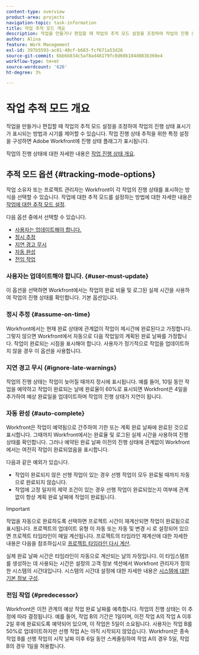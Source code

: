 ```yaml
---
content-type: overview
product-area: projects
navigation-topic: task-information
title: 작업 추적 모드 개요
description: 작업을 만들거나 편집할 때 작업의 추적 모드 설정을 조정하여 작업의 진행 상태 표시기가 표시되는 방법과 시기를 제어할 수 있습니다. 작업 진행 상태 추적을 위한 특정 설정을 구성하면 Adobe Workfront에 진행 상태 플래그가 표시됩니다.
author: Alina
feature: Work Management
exl-id: 397b5593-ac01-40cf-b683-fcf671a53d26
source-git-commit: 6bb6b834c5af8ad48179fc0d60b184d083b360e4
workflow-type: tm+mt
source-wordcount: '626'
ht-degree: 3%

---
```


# 작업 추적 모드 개요

작업을 만들거나 편집할 때 작업의 추적 모드 설정을 조정하여 작업의 진행 상태 표시기가 표시되는 방법과 시기를 제어할 수 있습니다. 작업 진행 상태 추적을 위한 특정 설정을 구성하면 Adobe Workfront에 진행 상태 플래그가 표시됩니다.

작업의 진행 상태에 대한 자세한 내용은 [작업 진행 상태 개요](../../../manage-work/tasks/task-information/task-progress-status.md).

<!--
<div data-mc-conditions="QuicksilverOrClassic.Draft mode">
<h2>Set Tracking Mode for tasks</h2>
<p>(NOTE: drafted, because we created a new article and linked it below. Left this article as a "Overview" article only.) </p>
<p>To set the tracking mode:</p>
<ol>
<li value="1">Go to the task you want to set the tracking mode for.</li>
<li value="2"> <p data-mc-conditions="QuicksilverOrClassic.Quicksilver">Click the <strong>More</strong> icon <img src="assets/qs-more-icon-on-an-object.png">next to the name of the task, then click&nbsp;<strong>Edit</strong>.</p> <p>The Edit Task dialog box opens. </p> </li>
<li value="3"> <p>In the&nbsp;<strong>Settings</strong> section, use the&nbsp;<strong>Tracking Mode</strong> drop-down menu to select the Tracking Mode for the task.</p> <p>For more information about the tracking mode options, see the <a href="#tracking-mode-options" class="MCXref xref" xrefformat="{para}">Tracking Mode options</a> section in this article. </p> </li>
<li value="4">Click&nbsp;<strong>Save Changes.</strong></li>
</ol>
</div>
-->

## 추적 모드 옵션 {#tracking-mode-options}

작업 소유자 또는 프로젝트 관리자는 Workfront이 각 작업의 진행 상태를 표시하는 방식을 선택할 수 있습니다. 작업에 대한 추적 모드를 설정하는 방법에 대한 자세한 내용은 [작업에 대한 추적 모드 설정](../../../manage-work/tasks/task-information/set-tracking-mode-for-tasks.md).

다음 옵션 중에서 선택할 수 있습니다.

* [사용자는 업데이트해야 합니다.](#user-must-update)
* [정시 추정](#assume-on-time)
* [지연 경고 무시](#ignore-late-warnings)
* [자동 완성](#auto-complete)
* [전임 작업](#predecessor)

### 사용자는 업데이트해야 합니다. {#user-must-update}

이 옵션을 선택하면 Workfront에서는 작업의 완료 비율 및 로그된 실제 시간을 사용하여 작업의 진행 상태를 확인합니다. 기본 옵션입니다.

### 정시 추정 {#assume-on-time}

Workfront에서는 현재 완료 상태에 관계없이 작업이 제시간에 완료된다고 가정합니다. 그렇지 않으면 Workfront에서 자동으로 다음 작업일의 계획된 완료 날짜를 가정합니다. 작업이 완료되는 시점을 표시해야 합니다. 사용자가 정기적으로 작업을 업데이트하지 않을 경우 이 옵션을 사용합니다.

### 지연 경고 무시 {#ignore-late-warnings}

작업의 진행 상태는 작업이 늦어질 때까지 정시에 표시됩니다. 예를 들어, 10일 동안 작업을 예약하고 작업이 완료되는 날에 완료율이 60%로 표시되면 Workfront은 4일을 추가하여 예상 완료일을 업데이트하며 작업의 진행 상태가 지연이 됩니다.

### 자동 완성 {#auto-complete}

Workfront은 작업이 예약됨으로 간주하여 기한 또는 계획 완료 날짜에 완료된 것으로 표시합니다. 그때까지 Workfront에서는 완료율 및 로그된 실제 시간을 사용하여 진행 상태를 확인합니다. 그러나 예약된 완료 날짜 이전의 진행 상태에 관계없이 Workfront에서는 여전히 작업이 완료되었음을 표시합니다.

다음과 같은 예외가 있습니다.

* 작업이 완료되지 않은 선행 작업이 있는 경우 선행 작업이 모두 완료될 때까지 자동으로 완료되지 않습니다.
* 작업에 고정 일자의 제약 조건이 있는 경우 선행 작업이 완료되었는지 여부에 관계없이 항상 계획 완료 날짜에 작업이 완료됩니다.

>[!IMPORTANT]
>
>작업을 자동으로 완료하도록 선택하면 프로젝트 시간이 재계산되면 작업이 완료됨으로 표시됩니다. 프로젝트의 업데이트 유형 이 자동 또는 자동 및 변경 시 로 설정되어 있으면 프로젝트 타임라인이 매일 계산됩니다. 프로젝트의 타임라인 재계산에 대한 자세한 내용은 다음을 참조하십시오 [프로젝트 타임라인 다시 계산](../../../manage-work/projects/manage-projects/recalculate-project-timeline.md).
>
>실제 완료 날짜 시간은 타임라인이 자동으로 계산되는 날의 자정입니다. 이 타임스탬프를 생성하는 데 사용되는 시간은 설정의 고객 정보 섹션에서 Workfront 관리자가 정의한 시스템의 시간대입니다. 시스템의 시간대 설정에 대한 자세한 내용은 [시스템에 대한 기본 정보 구성](../../../administration-and-setup/get-started-wf-administration/configure-basic-info.md).

### 전임 작업 {#predecessor}

Workfront은 이전 관계의 예상 작업 완료 날짜를 예측합니다. 작업의 진행 상태는 이 추정에 따라 결정됩니다. 예를 들어, 작업 B의 기간은 1일이며, 이전 작업 A의 작업 A 이후 2일 후에 완료되도록 예약되어 있으며, 이 작업은 5일이 소요됩니다. 사용자는 작업 B를 50%로 업데이트하지만 선행 작업 A는 아직 시작되지 않았습니다. Workfront은 종속 작업 B를 선행 작업의 시작 날짜 이후 6일 동안 스케줄링하여 작업 A의 경우 5일, 작업 B의 경우 1일을 허용합니다.
